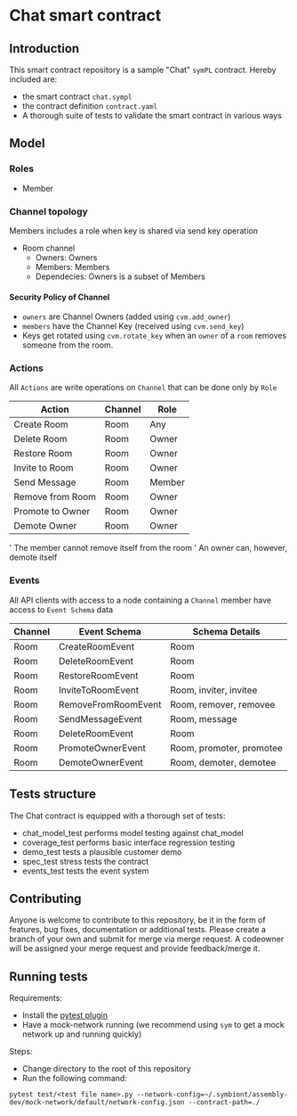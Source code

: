 # Chat smart contract

## Introduction

This smart contract repository is a sample "Chat" `symPL` contract. Hereby included are:
- the smart contract `chat.sympl`
- the contract definition `contract.yaml`
- A thorough suite of tests to validate the smart contract in various ways

## Model

### Roles
- Member

### Channel topology
Members includes a role when key is shared via send key operation

- Room channel
    - Owners: Owners
    - Members: Members
    - Dependecies: Owners is a subset of Members

#### Security Policy of Channel

- `owners` are Channel Owners (added using `cvm.add_owner`)
- `members` have the Channel Key (received using `cvm.send_key`) 
- Keys get rotated using `cvm.rotate_key` when an `owner` of a `room` removes someone from the room.
### Actions
All `Actions` are write operations on `Channel` that can be done only by `Role`

| Action           | Channel | Role    |
|------------------|---------|---------|
| Create Room      | Room    | Any     |
| Delete Room      | Room    | Owner   |
| Restore Room     | Room    | Owner   |
| Invite to Room   | Room    | Owner   |
| Send Message     | Room    | Member  |
| Remove from Room | Room    | Owner   |
| Promote to Owner | Room    | Owner   |
| Demote Owner     | Room    | Owner   |

' The member cannot remove itself from the room
' An owner can, however, demote itself
### Events
All API clients with access to a node containing a `Channel` member have access to `Event Schema` data

| Channel | Event Schema        | Schema Details          |
|---------|---------------------|-------------------------|
| Room    | CreateRoomEvent     | Room                    |
| Room	  | DeleteRoomEvent     | Room                    |  
| Room	  | RestoreRoomEvent    | Room                    | 
| Room	  | InviteToRoomEvent   | Room, inviter, invitee  | 
| Room 	  | RemoveFromRoomEvent | Room, remover, removee  | 
| Room	  | SendMessageEvent    | Room, message           |
| Room	  | DeleteRoomEvent     | Room                    |
| Room    | PromoteOwnerEvent   | Room, promoter, promotee|
| Room    | DemoteOwnerEvent    | Room, demoter, demotee  |

## Tests structure

The Chat contract is equipped with a thorough set of tests:

- chat_model_test performs model testing against chat_model
- coverage_test performs basic interface regression testing
- demo_test tests a plausible customer demo
- spec_test stress tests the contract
- events_test tests the event system

## Contributing 

Anyone is welcome to contribute to this repository, be it in the form of features, bug fixes, documentation or additional
tests. 
Please create a branch of your own and submit for merge via merge request. A codeowner will be assigned your merge request
and provide feedback/merge it. 

## Running tests

Requirements:
- Install the [pytest plugin](https://iportal.symbiont.io/sdk_docs/docs/testing/index/index.html)
- Have a mock-network running (we recommend using `sym` to get a mock network up and running quickly)

Steps: 
- Change directory to the root of this repository
- Run the following command:
```shell
pytest test/<test file name>.py --network-config=~/.symbiont/assembly-dev/mock-network/default/network-config.json --contract-path=./
```

